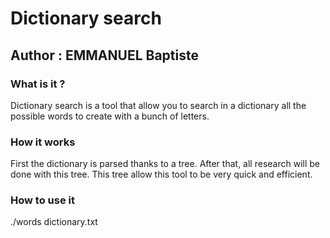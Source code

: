 # Dictionary search

## Author : EMMANUEL Baptiste

### What is it ?

Dictionary search is a tool that allow you to search in a dictionary all the possible words to create with a bunch of letters.

### How it works 

First the dictionary is parsed thanks to a tree. After that, all research will be done with this tree. This tree allow this tool to be very quick and efficient. 

### How to use it

./words dictionary.txt
